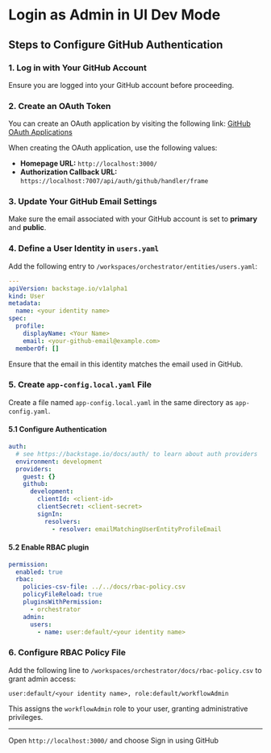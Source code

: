 # Login as Admin in UI Dev Mode

## Steps to Configure GitHub Authentication

### 1. Log in with Your GitHub Account

Ensure you are logged into your GitHub account before proceeding.

### 2. Create an OAuth Token

You can create an OAuth application by visiting the following link:
[GitHub OAuth Applications](https://github.com/settings/applications/new)

When creating the OAuth application, use the following values:

- **Homepage URL:** `http://localhost:3000/`
- **Authorization Callback URL:** `https://localhost:7007/api/auth/github/handler/frame`

### 3. Update Your GitHub Email Settings

Make sure the email associated with your GitHub account is set to **primary** and **public**.

### 4. Define a User Identity in `users.yaml`

Add the following entry to `/workspaces/orchestrator/entities/users.yaml`:

```yaml
---
apiVersion: backstage.io/v1alpha1
kind: User
metadata:
  name: <your identity name>
spec:
  profile:
    displayName: <Your Name>
    email: <your-github-email@example.com>
  memberOf: []
```

Ensure that the email in this identity matches the email used in GitHub.

### 5. Create `app-config.local.yaml` File

Create a file named `app-config.local.yaml` in the same directory as `app-config.yaml`.

#### 5.1 Configure Authentication

```yaml
auth:
  # see https://backstage.io/docs/auth/ to learn about auth providers
  environment: development
  providers:
    guest: {}
    github:
      development:
        clientId: <client-id>
        clientSecret: <client-secret>
        signIn:
          resolvers:
            - resolver: emailMatchingUserEntityProfileEmail
```

#### 5.2 Enable RBAC plugin

```yaml
permission:
  enabled: true
  rbac:
    policies-csv-file: ../../docs/rbac-policy.csv
    policyFileReload: true
    pluginsWithPermission:
      - orchestrator
    admin:
      users:
        - name: user:default/<your identity name>
```

### 6. Configure RBAC Policy File

Add the following line to `/workspaces/orchestrator/docs/rbac-policy.csv` to grant admin access:

```
user:default/<your identity name>, role:default/workflowAdmin
```

This assigns the `workflowAdmin` role to your user, granting administrative privileges.

---

Open `http://localhost:3000/` and choose Sign in using GitHub
